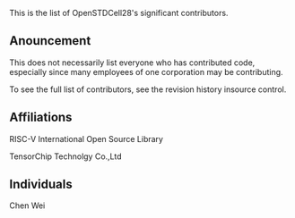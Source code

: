 This is the list of OpenSTDCell28's significant contributors.

## Anouncement

This does not necessarily list everyone who has contributed code, especially since many employees of one corporation may be contributing.

To see the full list of contributors, see the revision history insource control.

## Affiliations

RISC-V International Open Source Library

TensorChip Technolgy Co.,Ltd

## Individuals

Chen Wei
